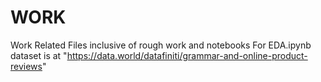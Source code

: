 # WORK 
Work Related Files inclusive of rough work and notebooks
For EDA.ipynb dataset is at "https://data.world/datafiniti/grammar-and-online-product-reviews"
